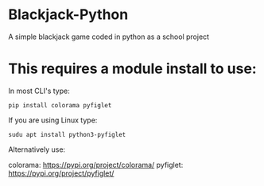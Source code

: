 # Blackjack-Python
A simple blackjack game coded in python as a school project

# This requires a module install to use:

In most CLI's type:

```pip install colorama pyfiglet```

If you are using Linux type:

```sudo apt install python3-colorama
sudu apt install python3-pyfiglet
```

Alternatively use:

colorama: https://pypi.org/project/colorama/
pyfiglet: https://pypi.org/project/pyfiglet/